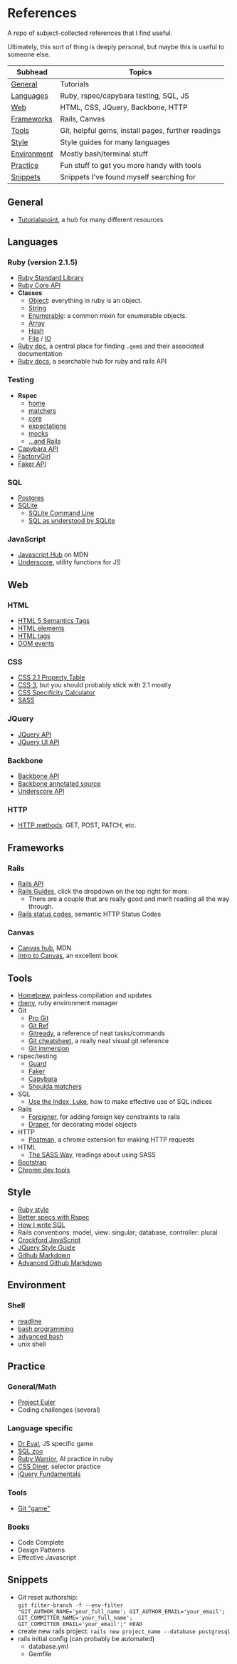 <!-- Up through W5D1 -->

# References
A repo of subject-collected references that I find useful.

Ultimately, this sort of thing is deeply personal, but maybe this is useful to someone else.

Subhead|Topics
-------|------
[General](#general)|Tutorials
[Languages](#languages)|Ruby, rspec/capybara testing, SQL, JS
[Web](#web)|HTML, CSS, JQuery, Backbone, HTTP
[Frameworks](#frameworks)|Rails, Canvas
[Tools](#tools)|Git, helpful gems, install pages, further readings
[Style](#style)|Style guides for many languages
[Environment](#env)|Mostly bash/terminal stuff
[Practice](#practice)|Fun stuff to get you more handy with tools
[Snippets](#snippets)|Snippets I've found myself searching for

## <a name="general"></a>General
* [Tutorialspoint][tutorials_point], a hub for many different resources



## <a name="languages"></a>Languages

### Ruby (version 2.1.5)
* [Ruby Standard Library][ruby_stdlib]
* [Ruby Core API][ruby_core]
* **Classes**
  * [Object][ruby_object]: everything in ruby is an object.
  * [String][ruby_string]
  * [Enumerable][ruby_enumerable]: a common mixin for enumerable objects.
  * [Array][ruby_array]
  * [Hash][ruby_hash]
  * [File][ruby_file] / [IO][ruby_io]
* [Ruby doc][ruby_doc], a central place for finding `.gem`s and their associated documentation
* [Ruby docs][ruby_docs], a searchable hub for ruby and rails API

### Testing
* **Rspec**
  * [home][rspec_home]
  * [matchers][rspec_matchers]
  * [core][rspec_core]
  * [expectations][rspec_expectations]
  * [mocks][rspec_mocks]
  * [...and Rails][rspec_rails]
* [Capybara API][capybara_api]
* [FactoryGirl][factory_girl]
* [Faker API][faker_api]

### SQL
* [Postgres][postgres]
* [SQLite][sqlite]
  * [SQLite Command Line][sqlite_cli]
  * [SQL as understood by SQLite][sqlite_lang]

### JavaScript
* [Javascript Hub][javascript_main] on MDN
* [Underscore][underscore], utility functions for JS


## <a name="web"></a>Web

### HTML
* [HTML 5 Semantics Tags][html5]
* [HTML elements][html_elements]
* [HTML tags][html_tags]
* [DOM events][dom_events]

### CSS
* [CSS 2.1 Property Table][css2_1]
* [CSS 3][css3], but you should probably stick with 2.1 mostly
* [CSS Specificity Calculator][css_specificity]
* [SASS][sass]

### JQuery
* [JQuery API][jquery]
* [JQuery UI API][jquery_ui]

### Backbone
* [Backbone API][backbone_api]
* [Backbone annotated source][backbone_source]
* [Underscore API][underscore_api]

### HTTP
* [HTTP methods][http_methods]: GET, POST, PATCH, etc.


## <a name="frameworks"></a>Frameworks

### Rails
* [Rails API][rails_api]
* [Rails Guides][rails_guides], click the dropdown on the top right for more.
  * There are a couple that are really good and merit reading all the way through.
* [Rails status codes][rails_status], semantic HTTP Status Codes

### Canvas
* [Canvas hub][canvas_hub], MDN
* [Intro to Canvas][canvas_book], an excellent book


## <a name="tools"></a>Tools
* [Homebrew][homebrew], painless compilation and updates
* [rbenv][], ruby environment manager
* Git
  * [Pro Git][pro_git]
  * [Git Ref][git_ref]
  * [Gitready][gitready], a reference of neat tasks/commands
  * [Git cheatsheet][git_cheatsheet], a really neat visual git reference
  * [Git immersion][git_immersion]
* rspec/testing
  * [Guard][rspec_guard]
  * [Faker][faker]
  * [Capybara][capybara]
  * [Shoulda matchers][shoulda]
* SQL
  * [Use the Index, Luke][index_luke], how to make effective use of SQL indices
* Rails
  * [Foreigner][foreigner], for adding foreign key constraints to rails
  * [Draper][draper], for decorating model objects
* HTTP
  * [Postman][postman], a chrome extension for making HTTP requests
* HTML
  * [The SASS Way][sass_way], readings about using SASS
* [Bootstrap][bootstrap]
* [Chrome dev tools][chrome_dev]


## <a name="style"></a>Style
* [Ruby style][ruby_style]
* [Better specs with Rspec][better_spec]
* [How I write SQL][sql_style]
* Rails conventions: model, view: singular; database, controller: plural
* [Crockford JavaScript][crockford]
* [JQuery Style Guide][jquery_style]
* [Github Markdown][github_markdown]
* [Advanced Github Markdown][github_advanced]



## <a name="env"></a>Environment

### Shell
* [readline][readline]
* [bash programming][bash_prog]
* [advanced bash][bash_adv]
* unix shell



## <a name="practice"></a>Practice

### General/Math
* [Project Euler][project_euler]
* Coding challenges (several)

### Language specific
* [Dr Eval][dr_eval], JS specific game
* [SQL zoo][sql_zoo]
* [Ruby Warrior][ruby_warrior], AI practice in ruby
* [CSS Diner][css_diner], selector practice
* [jQuery Fundamentals][jquery_fun]

### Tools
* [Git "game"][git_game]

### Books
* Code Complete
* Design Patterns
* Effective Javascript



## <a name="snippets"></a>Snippets
* Git reset authorship:  
`git filter-branch -f --env-filter "GIT_AUTHOR_NAME='your_full_name'; GIT_AUTHOR_EMAIL='your_email'; GIT_COMMITTER_NAME='your_full_name'; GIT_COMMITTER_EMAIL='your_email';" HEAD`
* create new rails project:
`rails new project_name --database postgresql`
* rails initial config (can probably be automated)
  * database.yml
  * Gemfile



[jquery]: http://api.jquery.com
[jquery_ui]: http://api.jqueryui.com
[html5]: https://developer.mozilla.org/en-US/docs/Web/Guide/HTML/HTML5/HTML5_element_list
[html_elements]: https://developer.mozilla.org/en-US/docs/Web/HTML/Element
[html_tags]: https://simon.html5.org/html-elements
[css2_1]: http://www.w3.org/TR/CSS21/propidx.html
[css3]: https://developer.mozilla.org/en-US/docs/Web/CSS/Reference
[css_specificity]: http://specificity.keegan.st/
[ruby_stdlib]: http://ruby-doc.org/stdlib-2.1.5/
[ruby_core]: http://ruby-doc.org/core-2.1.5/
[ruby_object]: http://ruby-doc.org/core-2.1.5/Object.html
[ruby_string]: http://ruby-doc.org/core-2.1.1/String.html
[ruby_enumerable]: http://ruby-doc.org/core-2.1.1/Enumerable.html
[ruby_array]: http://ruby-doc.org/core-2.1.1/Array.html
[ruby_hash]: http://ruby-doc.org/core-2.1.1/Hash.html
[rspec_matchers]: https://www.relishapp.com/rspec/rspec-expectations/v/2-14/docs/built-in-matchers
[rails_api]: http://api.rubyonrails.org/
[rails_guides]: http://guides.rubyonrails.org/
[javascript_main]: https://developer.mozilla.org/en-US/docs/Web/JavaScript
[underscore]: http://underscorejs.org/
[readline]: http://cnswww.cns.cwru.edu/php/chet/readline/readline.html
[ruby_doc]: http://www.rubydoc.info/
[ruby_docs]: https://rubydocs.org/
[tutorials_point]: http://www.tutorialspoint.com/index.htm
[ruby_io]: http://ruby-doc.org/core-2.1.5/IO.html
[ruby_file]: http://ruby-doc.org/core-2.1.5/File.html
[ruby_style]: https://github.com/bbatsov/ruby-style-guide
[pro_git]: http://git-scm.com/book/en/v2
[git_ref]: http://gitref.org/
[gitready]: http://gitready.com/
[git_cheatsheet]: http://www.ndpsoftware.com/git-cheatsheet.html
[git_immersion]: http://gitimmersion.com/
[git_game]: http://pcottle.github.io/learnGitBranching/?NODEMO
[rspec_home]: https://www.relishapp.com/rspec
[better_spec]: http://betterspecs.org/
[rspec_core]: https://github.com/rspec/rspec-core
[rspec_expectations]: https://github.com/rspec/rspec-expectations
[rspec_mocks]: https://github.com/rspec/rspec-mocks
[rspec_guard]: https://github.com/guard/guard-rspec
[sql_style]: http://www.craigkerstiens.com/2012/11/17/how-i-write-sql
[postgres]: http://postgresapp.com/
[sql_zoo]: http://sqlzoo.net/wiki/Main_Page
[index_luke]: http://use-the-index-luke.com/
[sqlite]: http://www.sqlite.org/
[sqlite_cli]: http://www.sqlite.org/cli.html
[sqlite_lang]: http://www.sqlite.org/lang.html
[foreigner]: https://github.com/matthuhiggins/foreigner
[http_methods]: http://www.w3.org/Protocols/rfc2616/rfc2616-sec9.html
[postman]: https://chrome.google.com/webstore/detail/postman-rest-client/fdmmgilgnpjigdojojpjoooidkmcomcm?hl=en
[draper]: https://github.com/drapergem/draper
[bootstrap]: http://getbootstrap.com/
[sass_way]: http://thesassway.com/
[sass]: http://sass-lang.com/guide
[rspec_rails]: http://everydayrails.com/2012/03/12/testing-series-rspec-setup.html
[rails_status]: http://guides.rubyonrails.org/layouts_and_rendering.html#the-status-option
[capybara]: https://github.com/jnicklas/capybara
[factory_girl]: https://github.com/thoughtbot/factory_girl
[faker]: https://github.com/stympy/faker
[backbone_api]: http://backbonejs.org
[backbone_source]: http://backbonejs.org/docs/backbone.html
[underscore_api]: http://underscorejs.org
[dr_eval]: http://alexnisnevich.github.io/untrusted/
[ruby_warrior]: https://www.bloc.io/ruby-warrior/
[project_euler]: https://projecteuler.net
[homebrew]: http://brew.sh
[rbenv]: https://github.com/sstephenson/rbenv
[faker_api]: http://www.rubydoc.info/github/stympy/faker/master/frames
[capybara_api]: http://www.rubydoc.info/github/jnicklas/capybara#The_DSL
[shoulda]: https://github.com/thoughtbot/shoulda-matchers
[crockford]: http://javascript.crockford.com/code.html
[jquery_style]: http://contribute.jquery.org/style-guide/js/
[css_diner]: http://flukeout.github.io/
[chrome_dev]: https://developer.chrome.com/devtools
[canvas_book]: http://joshondesign.com/p/books/canvasdeepdive/chapter01.html
[dom_events]: https://developer.mozilla.org/en-US/docs/Web/Events
[jquery_fun]: http://jqfundamentals.com/
[bash_prog]: http://tldp.org/HOWTO/Bash-Prog-Intro-HOWTO.html
[bash_adv]: http://www.tldp.org/LDP/abs/html/
[canvas_hub]: https://developer.mozilla.org/en-US/docs/Web/API/Canvas_API
[github_markdown]: https://help.github.com/articles/github-flavored-markdown/
[github_advanced]: https://guides.github.com/features/mastering-markdown/
